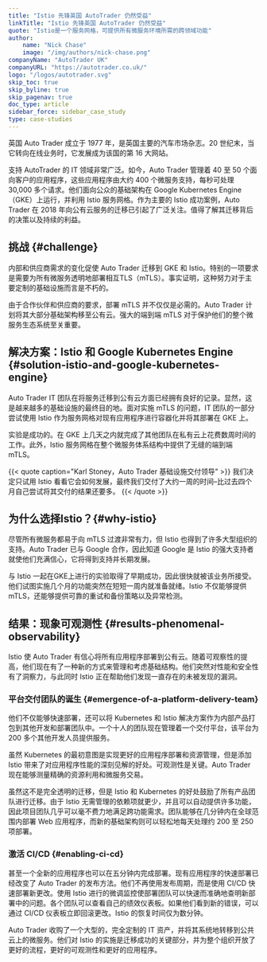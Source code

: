 ```yaml
---
title: "Istio 先锋英国 AutoTrader 仍然受益"
linkTitle: "Istio 先锋英国 AutoTrader 仍然受益"
quote: "Istio是一个服务网格，可提供所有微服务环境所需的跨领域功能"
author:
    name: "Nick Chase"
    image: "/img/authors/nick-chase.png"
companyName: "AutoTrader UK"
companyURL: "https://autotrader.co.uk/"
logo: "/logos/autotrader.svg"
skip_toc: true
skip_byline: true
skip_pagenav: true
doc_type: article
sidebar_force: sidebar_case_study
type: case-studies
---
```

[comment]: <> (TODO: Replace placeholders)

英国 Auto Trader 成立于 1977 年，是英国主要的汽车市场杂志。20 世纪末，当它转向在线业务时，它发展成为该国的第 16 大网站。

支持 AutoTrader 的 IT 领域非常广泛。如今，Auto Trader 管理着 40 至 50 个面向客户的应用程序，这些应用程序由大约 400 个微服务支持，每秒可处理 30,000 多个请求。他们面向公众的基础架构在 Google Kubernetes Engine（GKE）上运行，并利用 Istio 服务网格。作为主要的 Istio 成功案例，Auto Trader 在 2018 年向公有云服务的迁移已引起了广泛关注。值得了解其迁移背后的决策以及持续的利益。

## 挑战 {#challenge}

内部和供应商需求的变化促使 Auto Trader 迁移到 GKE 和 Istio。特别的一项要求是需要为所有微服务透明地部署相互TLS（mTLS）。事实证明，这种努力对于主要定制的基础设施而言是不朽的。

由于合作伙伴和供应商的要求，部署 mTLS 并不仅仅是必需的。Auto Trader 计划将其大部分基础架构移至公有云。强大的端到端 mTLS 对于保护他们的整个微服务生态系统至关重要。

## 解决方案：Istio 和 Google Kubernetes Engine {#solution-istio-and-google-kubernetes-engine}

Auto Trader IT 团队在将服务迁移到公有云方面已经拥有良好的记录。显然，这是越来越多的基础设施的最终目的地。面对实施 mTLS 的问题，IT 团队的一部分尝试使用 Istio 作为服务网格对现有应用程序进行容器化并将其部署在 GKE 上。

实验是成功的。在 GKE 上几天之内就完成了其他团队在私有云上花费数周时间的工作。此外，Istio 服务网格在整个微服务体系结构中提供了无缝的端到端 mTLS。

{{< quote caption="Karl Stoney，Auto Trader 基础设施交付领导" >}}
我们决定只试用 Istio 看看它会如何发展，最终我们交付了大约一周的时间–比过去四个月自己尝试将其交付的结果还要多。
{{< /quote >}}

## 为什么选择Istio？{#why-istio}

尽管所有微服务都易于向 mTLS 过渡非常有力，但 Istio 也得到了许多大型组织的支持。Auto Trader 已与 Google 合作，因此知道 Google 是 Istio 的强大支持者就使他们充满信心，它将得到支持并长期发展。

与 Istio 一起在GKE上进行的实验取得了早期成功，因此很快就被该业务所接受。他们试图实施几个月的功能突然在短短一周内就准备就绪。Istio 不仅能够提供 mTLS，还能够提供可靠的重试和备份策略以及异常检测。

## 结果：现象可观测性 {#results-phenomenal-observability}

Istio 使 Auto Trader 有信心将所有应用程序部署到公有云。随着可观察性的提高，他们现在有了一种新的方式来管理和考虑基础结构。他们突然对性能和安全性有了洞察力，与此同时 Istio 正在帮助他们发现一直存在的未被发现的漏洞。

### 平台交付团队的诞生 {#emergence-of-a-platform-delivery-team}

他们不仅能够快速部署，还可以将 Kubernetes 和 Istio 解决方案作为内部产品打包到其他开发和部署团队中。一个十人的团队现在管理着一个交付平台，该平台为 200 多个其他开发人员提供服务。

虽然 Kubernetes 的最初意图是实现更好的应用程序部署和资源管理，但是添加 Istio 带来了对应用程序性能的深刻见解的好处。可观测性是关键。Auto Trader 现在能够测量精确的资源利用和微服务交易。

虽然这不是完全透明的迁移，但是 Istio 和 Kubernetes 的好处鼓励了所有产品团队进行迁移。由于 Istio 无需管理的依赖项就更少，并且可以自动提供许多功能，因此项目团队几乎可以毫不费力地满足跨功能需求。团队能够在几分钟内在全球范围内部署 Web 应用程序，而新的基础架构则可以轻松地每天处理约 200 至 250 项部署。

### 激活 CI/CD {#enabling-ci-cd}

甚至一个全新的应用程序也可以在五分钟内完成部署。现有应用程序的快速部署已经改变了 Auto Trader 的发布方法。他们不再使用发布周期，而是使用 CI/CD 快速部署新更改。使用 Istio 进行的微调监控使部署团队可以快速而准确地查明新部署中的问题。各个团队可以查看自己的绩效仪表板。如果他们看到新的错误，可以通过 CI/CD 仪表板立即回滚更改。Istio 的恢复时间仅为数分钟。

Auto Trader 收购了一个大型的，完全定制的 IT 资产，并将其系统地转移到公共云上的微服务。他们对 Istio 的实施是迁移成功的关键部分，并为整个组织开放了更好的流程，更好的可观测性和更好的应用程序。
